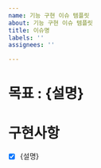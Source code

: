```yaml
---
name: 기능 구현 이슈 템플릿
about: 기능 구현 이슈 템플릿
title: 이슈명
labels: ''
assignees: ''

---
```


# 목표 : {설명}

# 구현사항
- [x] {설명}

